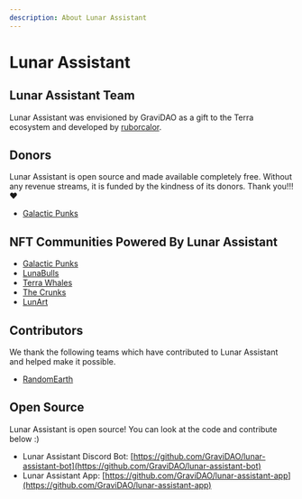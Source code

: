 ```yaml
---
description: About Lunar Assistant
---
```


# Lunar Assistant

## Lunar Assistant Team

Lunar Assistant was envisioned by GraviDAO as a gift to the Terra ecosystem and developed by [ruborcalor](https://twitter.com/ruborcalor).

## Donors

Lunar Assistant is open source and made available completely free. Without any revenue streams,  it is funded by the kindness of its donors. Thank you!!! ❤️

* [Galactic Punks](https://twitter.com/galactic\_punks)

## NFT Communities Powered By Lunar Assistant

* [Galactic Punks](https://twitter.com/galactic\_punks)
* [LunaBulls](https://twitter.com/LunaBulls)
* [Terra Whales](https://twitter.com/terrawhales)
* [The Crunks](https://twitter.com/crunks\_nft)
* [LunArt](https://twitter.com/LunArt\_NFT)

## Contributors

We thank the following teams which have contributed to Lunar Assistant and helped make it possible.

* [RandomEarth](https://twitter.com/randomearth\_io)

## Open Source

Lunar Assistant is open source! You can look at the code and contribute below :)

* Lunar Assistant Discord Bot: [https://github.com/GraviDAO/lunar-assistant-bot](https://github.com/GraviDAO/lunar-assistant-bot)
* Lunar Assistant App: [https://github.com/GraviDAO/lunar-assistant-app](https://github.com/GraviDAO/lunar-assistant-app)

